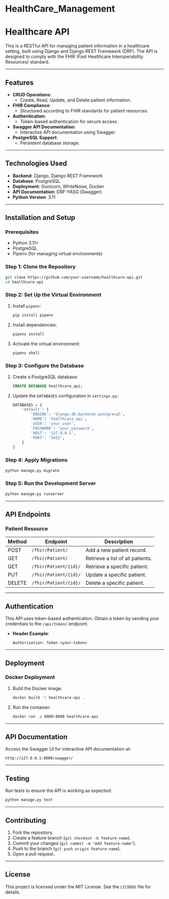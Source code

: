# HealthCare_Management

# Healthcare API

This is a RESTful API for managing patient information in a healthcare setting, built using Django and Django REST Framework (DRF). The API is designed to comply with the FHIR (Fast Healthcare Interoperability Resources) standard.

---

## Features

- **CRUD Operations**:
  - Create, Read, Update, and Delete patient information.
- **FHIR Compliance**:
  - Structured according to FHIR standards for patient resources.
- **Authentication**:
  - Token-based authentication for secure access.
- **Swagger API Documentation**:
  - Interactive API documentation using Swagger.
- **PostgreSQL Support**:
  - Persistent database storage.

---

## Technologies Used

- **Backend**: Django, Django REST Framework
- **Database**: PostgreSQL
- **Deployment**: Gunicorn, WhiteNoise, Docker
- **API Documentation**: DRF-YASG (Swagger)
- **Python Version**: 3.11

---

## Installation and Setup

### Prerequisites

- Python 3.11+
- PostgreSQL
- Pipenv (for managing virtual environments)

### Step 1: Clone the Repository

```bash
git clone https://github.com/your-username/healthcare-api.git
cd healthcare-api
```

### Step 2: Set Up the Virtual Environment

1. Install `pipenv`:
   ```bash
   pip install pipenv
   ```

2. Install dependencies:
   ```bash
   pipenv install
   ```

3. Activate the virtual environment:
   ```bash
   pipenv shell
   ```

### Step 3: Configure the Database

1. Create a PostgreSQL database:
   ```sql
   CREATE DATABASE healthcare_api;
   ```

2. Update the `DATABASES` configuration in `settings.py`:
   ```python
   DATABASES = {
       'default': {
           'ENGINE': 'django.db.backends.postgresql',
           'NAME': 'healthcare_api',
           'USER': 'your_user',
           'PASSWORD': 'your_password',
           'HOST': '127.0.0.1',
           'PORT': '5432',
       }
   }
   ```

### Step 4: Apply Migrations

```bash
python manage.py migrate
```

### Step 5: Run the Development Server

```bash
python manage.py runserver
```

---

## API Endpoints

### Patient Resource

| Method | Endpoint                     | Description                     |
|--------|-------------------------------|---------------------------------|
| POST   | `/fhir/Patient/`             | Add a new patient record.      |
| GET    | `/fhir/Patient/`             | Retrieve a list of all patients. |
| GET    | `/fhir/Patient/{id}/`        | Retrieve a specific patient.   |
| PUT    | `/fhir/Patient/{id}/`        | Update a specific patient.     |
| DELETE | `/fhir/Patient/{id}/`        | Delete a specific patient.     |

---

## Authentication

This API uses token-based authentication. Obtain a token by sending your credentials to the `/api/token/` endpoint.

- **Header Example**:
  ```http
  Authorization: Token <your-token>
  ```

---

## Deployment

### Docker Deployment

1. Build the Docker image:
   ```bash
   docker build -t healthcare-api .
   ```

2. Run the container:
   ```bash
   docker run -p 8000:8000 healthcare-api
   ```

---

## API Documentation

Access the Swagger UI for interactive API documentation at:
```
http://127.0.0.1:8000/swagger/
```

---

## Testing

Run tests to ensure the API is working as expected:
```bash
python manage.py test
```

---

## Contributing

1. Fork the repository.
2. Create a feature branch (`git checkout -b feature-name`).
3. Commit your changes (`git commit -m "Add feature-name"`).
4. Push to the branch (`git push origin feature-name`).
5. Open a pull request.

---

## License

This project is licensed under the MIT License. See the `LICENSE` file for details.
